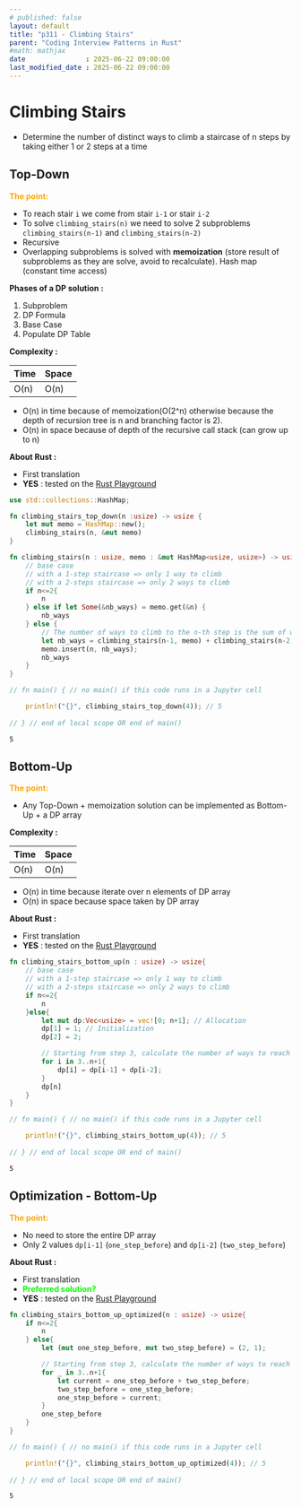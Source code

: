 ```yaml
---
# published: false
layout: default
title: "p311 - Climbing Stairs"
parent: "Coding Interview Patterns in Rust"
#math: mathjax
date               : 2025-06-22 09:00:00
last_modified_date : 2025-06-22 09:00:00
---
```


# Climbing Stairs

* Determine the number of distinct ways to climb a staircase of n steps by taking either 1 or 2 steps at a time

## Top-Down

<span style="color:orange"><b>The point:</b></span>

* To reach stair `i` we come from stair `i-1` or stair ``i-2``
* To solve `climbing_stairs(n)` we need to solve 2 subproblems `climbing_stairs(n-1)` and `climbing_stairs(n-2)`
* Recursive
* Overlapping subproblems is solved with **memoization** (store result of subproblems as they are solve, avoid to recalculate). Hash map (constant time access)




**Phases of a DP solution :**
1. Subproblem
1. DP Formula
1. Base Case
1. Populate DP Table




**Complexity :**

| Time           | Space     |
|----------------|-----------|
| O(n)         | O(n)      |

* O(n) in time because of memoization(O(2^n) otherwise because the depth of recursion tree is n and branching factor is 2). 
* O(n) in space because of depth of the recursive call stack (can grow up to n)


**About Rust :**
* First translation
* **YES** : tested on the [Rust Playground](https://play.rust-lang.org/)







<!-- <span style="color:red"><b>TODO : </b></span> 
* Add comments in code -->


<!-- * <span style="color:lime"><b>Preferred solution?</b></span>      -->




```rust
use std::collections::HashMap;

fn climbing_stairs_top_down(n :usize) -> usize {
    let mut memo = HashMap::new();
    climbing_stairs(n, &mut memo)
}

fn climbing_stairs(n : usize, memo : &mut HashMap<usize, usize>) -> usize{
    // base case 
    // with a 1-step staircase => only 1 way to climb
    // with a 2-steps staircase => only 2 ways to climb
    if n<=2{
        n
    } else if let Some(&nb_ways) = memo.get(&n) {    
        nb_ways
    } else {
        // The number of ways to climb to the n-th step is the sum of ways to reach n-1 and n-2
        let nb_ways = climbing_stairs(n-1, memo) + climbing_stairs(n-2, memo);
        memo.insert(n, nb_ways);
        nb_ways
    }
}

// fn main() { // no main() if this code runs in a Jupyter cell

    println!("{}", climbing_stairs_top_down(4)); // 5
    
// } // end of local scope OR end of main()
```

    5


## Bottom-Up

<span style="color:orange"><b>The point:</b></span>

* Any Top-Down + memoization solution can be implemented as Bottom-Up + a DP array

**Complexity :**

| Time         | Space     |
|--------------|-----------|
| O(n)         | O(n)      |

* O(n) in time because iterate over n elements of DP array
* O(n) in space because space taken by DP array


**About Rust :**
* First translation
* **YES** : tested on the [Rust Playground](https://play.rust-lang.org/)





```rust
fn climbing_stairs_bottom_up(n : usize) -> usize{
    // base case 
    // with a 1-step staircase => only 1 way to climb
    // with a 2-steps staircase => only 2 ways to climb
    if n<=2{
        n
    }else{
        let mut dp:Vec<usize> = vec![0; n+1]; // Allocation
        dp[1] = 1; // Initialization
        dp[2] = 2;

        // Starting from step 3, calculate the number of ways to reach each step until n-th
        for i in 3..n+1{
            dp[i] = dp[i-1] + dp[i-2];
        }
        dp[n]
    }
}

// fn main() { // no main() if this code runs in a Jupyter cell

    println!("{}", climbing_stairs_bottom_up(4)); // 5
    
// } // end of local scope OR end of main()
```

    5


## Optimization - Bottom-Up 

<span style="color:orange"><b>The point:</b></span>

* No need to store the entire DP array 
* Only 2 values `dp[i-1]` (`one_step_before`) and `dp[i-2]` (`two_step_before`)

**About Rust :**
* First translation
* <span style="color:lime"><b>Preferred solution?</b></span>     
* **YES** : tested on the [Rust Playground](https://play.rust-lang.org/)




```rust
fn climbing_stairs_bottom_up_optimized(n : usize) -> usize{
    if n<=2{
        n
    } else{
        let (mut one_step_before, mut two_step_before) = (2, 1);

        // Starting from step 3, calculate the number of ways to reach each step until n-th
        for _ in 3..n+1{
            let current = one_step_before + two_step_before;
            two_step_before = one_step_before;
            one_step_before = current;
        }
        one_step_before
    }
}

// fn main() { // no main() if this code runs in a Jupyter cell

    println!("{}", climbing_stairs_bottom_up_optimized(4)); // 5
    
// } // end of local scope OR end of main()
```

    5

